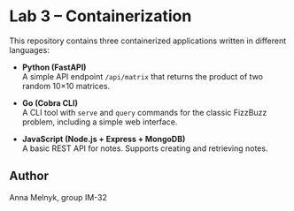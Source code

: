# Lab 3 – Containerization

This repository contains three containerized applications written in different languages:

- **Python (FastAPI)**  
  A simple API endpoint `/api/matrix` that returns the product of two random 10×10 matrices.

- **Go (Cobra CLI)**  
  A CLI tool with `serve` and `query` commands for the classic FizzBuzz problem, including a simple web interface.

- **JavaScript (Node.js + Express + MongoDB)**  
  A basic REST API for notes. Supports creating and retrieving notes.

## Author
Anna Melnyk, group IM-32
